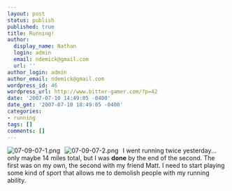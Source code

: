 ```yaml
---
layout: post
status: publish
published: true
title: Running!
author:
  display_name: Nathan
  login: admin
  email: ndemick@gmail.com
  url: ''
author_login: admin
author_email: ndemick@gmail.com
wordpress_id: 46
wordpress_url: http://www.bitter-gamer.com/?p=42
date: '2007-07-10 14:49:05 -0400'
date_gmt: '2007-07-10 18:49:05 -0400'
categories:
- running
tags: []
comments: []
---
```

<p><a href='http://www.bitter-gamer.com/?attachment_id=40' rel='attachment wp-att-40' title='07-09-07-1.png'><img src='http://www.bitter-gamer.com/wp-content/uploads/2007/07/07-09-07-1.thumbnail.png' alt='07-09-07-1.png' style='float: left; margin-right: 10px' /></a><a href='http://www.bitter-gamer.com/?attachment_id=41' rel='attachment wp-att-41' title='07-09-07-2.png'><img src='http://www.bitter-gamer.com/wp-content/uploads/2007/07/07-09-07-2.thumbnail.png' alt='07-09-07-2.png' style='float: left; margin-right: 10px' /></a></p>
<p>I went running twice yesterday... only maybe 14 miles total, but I was <b>done</b> by the end of the second. The first was on my own, the second with my friend Matt. I need to start playing some kind of sport that allows me to demolish people with my running ability.</p>
